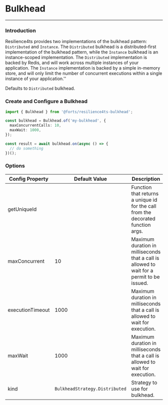 # Bulkhead

---

### Introduction

Resilience4ts provides two implementations of the bulkhead pattern: `Distributed` and `Instance`. The `Distributed` bulkhead is a distributed-first implementation of the bulkhead pattern, while the `Instance` bulkhead is an instance-scoped implementation. The `Distributed` implementation is backed by Redis, and will work across multiple instances of your application. The `Instance` implementation is backed by a simple in-memory store, and will only limit the number of concurrent executions within a single instance of your application.''

Defaults to `Distributed` bulkhead.

### Create and Configure a Bulkhead

```typescript
import { Bulkhead } from '@forts/resilience4ts-bulkhead';

const bulkhead = Bulkhead.of('my-bulkhead', {
  maxConcurrentCalls: 10,
  maxWait: 1000,
});

const result = await bulkhead.on(async () => {
  // do something
})();
```

### Options

| Config Property  | Default Value                  | Description                                                                                |
| ---------------- | ------------------------------ | ------------------------------------------------------------------------------------------ |
| getUniqueId      |                                | Function that returns a unique id for the call from the decorated function args.           |
| maxConcurrent    | 10                             | Maximum duration in milliseconds that a call is allowed to wait for a permit to be issued. |
| executionTimeout | 1000                           | Maximum duration in milliseconds that a call is allowed to wait for execution.             |
| maxWait          | 1000                           | Maximum duration in milliseconds that a call is allowed to wait for execution.             |
| kind             | `BulkheadStrategy.Distributed` | Strategy to use for bulkhead.                                                              |
